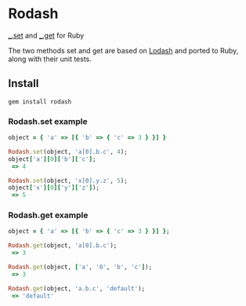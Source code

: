# Rodash
[_.set](https://lodash.com/docs#set) and [_.get](https://lodash.com/docs#get) for Ruby

The two methods set and get are based on [Lodash](https://lodash.com/) and ported to Ruby, along with their unit tests.

## Install

`gem install rodash`

### Rodash.set example

```ruby
object = { 'a' => [{ 'b' => { 'c' => 3 } }] }

Rodash.set(object, 'a[0].b.c', 4);
object['a'][0]['b']['c'];
 => 4

Rodash.set(object, 'x[0].y.z', 5);
object['x'][0]['y']['z']);
 => 5
```

### Rodash.get example

```ruby
object = { 'a' => [{ 'b' => { 'c' => 3 } }] };

Rodash.get(object, 'a[0].b.c');
 => 3

Rodash.get(object, ['a', '0', 'b', 'c']);
 => 3

Rodash.get(object, 'a.b.c', 'default');
 => 'default'
```
